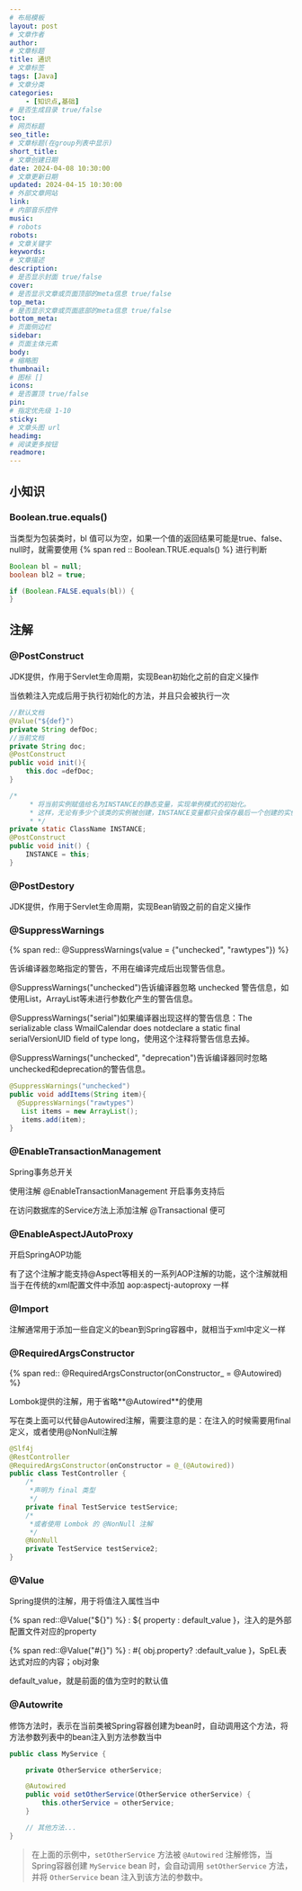 ```yaml
---
# 布局模板
layout: post
# 文章作者
author:
# 文章标题
title: 通识
# 文章标签
tags: [Java] 
# 文章分类
categories: 
	- [知识点,基础]
# 是否生成目录 true/false
toc:
# 网页标题
seo_title:
# 文章标题(在group列表中显示)
short_title:
# 文章创建日期
date: 2024-04-08 10:30:00
# 文章更新日期
updated: 2024-04-15 10:30:00
# 外部文章网站
link:
# 内部音乐控件 
music:
# robots
robots:
# 文章关键字
keywords:
# 文章描述
description:
# 是否显示封面 true/false
cover:
# 是否显示文章或页面顶部的meta信息 true/false
top_meta:
# 是否显示文章或页面底部的meta信息 true/false
bottom_meta:
# 页面侧边栏
sidebar:
# 页面主体元素
body:
# 缩略图
thumbnail:
# 图标 []
icons:
# 是否置顶 true/false
pin:
# 指定优先级 1-10
sticky: 
# 文章头图 url
headimg:
# 阅读更多按钮
readmore:
---
```






## 小知识

### Boolean.true.equals()

当类型为包装类时，bl 值可以为空，如果一个值的返回结果可能是true、false、null时，就需要使用 {% span red :: Boolean.TRUE.equals() %} 进行判断

```java
Boolean bl = null;
boolean bl2 = true;

if (Boolean.FALSE.equals(bl)) {
}
```



## 注解

### @PostConstruct

JDK提供，作用于Servlet生命周期，实现Bean初始化之前的自定义操作

当依赖注入完成后用于执行初始化的方法，并且只会被执行一次

```java
//默认文档
@Value("${def}")
private String defDoc;
//当前文档
private String doc;    
@PostConstruct
public void init(){
    this.doc =defDoc;
}
```

```java
/*
     * 将当前实例赋值给名为INSTANCE的静态变量，实现单例模式的初始化。
     * 这样，无论有多少个该类的实例被创建，INSTANCE变量都只会保存最后一个创建的实例
     * */
private static ClassName INSTANCE;
@PostConstruct
public void init() {
    INSTANCE = this;
}
```



### @PostDestory

JDK提供，作用于Servlet生命周期，实现Bean销毁之前的自定义操作

### @SuppressWarnings

{% span red:: @SuppressWarnings(value = {"unchecked", "rawtypes"}) %}



告诉编译器忽略指定的警告，不用在编译完成后出现警告信息。

@SuppressWarnings("unchecked")告诉编译器忽略 unchecked 警告信息，如使用List，ArrayList等未进行参数化产生的警告信息。

@SuppressWarnings("serial")如果编译器出现这样的警告信息：The serializable class WmailCalendar does notdeclare a static final serialVersionUID field of type long，使用这个注释将警告信息去掉。

@SuppressWarnings("unchecked", "deprecation")告诉编译器同时忽略unchecked和deprecation的警告信息。

```java
@SuppressWarnings("unchecked")
public void addItems(String item){
  @SuppressWarnings("rawtypes")
   List items = new ArrayList();
   items.add(item);
}
```

### @EnableTransactionManagement

Spring事务总开关

使用注解 @EnableTransactionManagement 开启事务支持后

在访问数据库的Service方法上添加注解 @Transactional 便可

### @EnableAspectJAutoProxy

开启SpringAOP功能

有了这个注解才能支持@Aspect等相关的一系列AOP注解的功能，这个注解就相当于在传统的xml配置文件中添加   aop:aspectj-autoproxy 一样

### @Import

注解通常用于添加一些自定义的bean到Spring容器中，就相当于xml中定义一样

### @RequiredArgsConstructor

{% span red:: @RequiredArgsConstructor(onConstructor_ = @Autowired) %}

Lombok提供的注解，用于省略**@Autowired**的使用

写在类上面可以代替@Autowired注解，需要注意的是：在注入的时候需要用final定义，或者使用@NonNull注解

```java
@Slf4j
@RestController
@RequiredArgsConstructor(onConstructor = @_(@Autowired))
public class TestController {
    /*
     *声明为 final 类型
     */
    private final TestService testService;
    /*
     *或者使用 Lombok 的 @NonNull 注解
     */
    @NonNull
    private TestService testService2;
}
```

### @Value

Spring提供的注解，用于将值注入属性当中

{% span red::@Value("${}") %} : ${ property : default_value }，注入的是外部配置文件对应的property

{% span red::@Value("#{}") %} : #{ obj.property? :default_value }，SpEL表达式对应的内容；obj对象

default_value，就是前面的值为空时的默认值



### @Autowrite

修饰方法时，表示在当前类被Spring容器创建为bean时，自动调用这个方法，将方法参数列表中的bean注入到方法参数当中

```java
public class MyService {

    private OtherService otherService;

    @Autowired
    public void setOtherService(OtherService otherService) {
        this.otherService = otherService;
    }

    // 其他方法...
}

```

> 在上面的示例中，`setOtherService` 方法被 `@Autowired` 注解修饰，当Spring容器创建 `MyService` bean 时，会自动调用 `setOtherService` 方法，并将 `OtherService` bean 注入到该方法的参数中。

